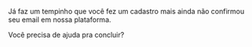 Já faz um tempinho que você fez um cadastro mais ainda não confirmou seu email em nossa plataforma.

Você precisa de ajuda pra concluir?
